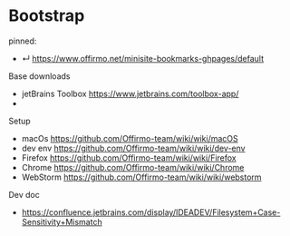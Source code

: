 [comment]: <> (When installing a new computer, this handy page contains all the lings I need)

# Bootstrap

pinned:
- ↵ https://www.offirmo.net/minisite-bookmarks-ghpages/default

Base downloads
- jetBrains Toolbox https://www.jetbrains.com/toolbox-app/
-

Setup
- macOs https://github.com/Offirmo-team/wiki/wiki/macOS
- dev env https://github.com/Offirmo-team/wiki/wiki/dev-env
- Firefox https://github.com/Offirmo-team/wiki/wiki/Firefox
- Chrome https://github.com/Offirmo-team/wiki/wiki/Chrome
- WebStorm https://github.com/Offirmo-team/wiki/wiki/webstorm


Dev doc
- https://confluence.jetbrains.com/display/IDEADEV/Filesystem+Case-Sensitivity+Mismatch
